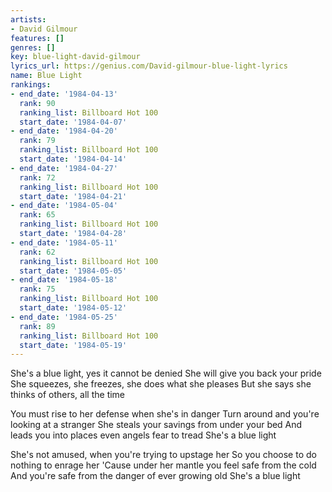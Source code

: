 ```yaml
---
artists:
- David Gilmour
features: []
genres: []
key: blue-light-david-gilmour
lyrics_url: https://genius.com/David-gilmour-blue-light-lyrics
name: Blue Light
rankings:
- end_date: '1984-04-13'
  rank: 90
  ranking_list: Billboard Hot 100
  start_date: '1984-04-07'
- end_date: '1984-04-20'
  rank: 79
  ranking_list: Billboard Hot 100
  start_date: '1984-04-14'
- end_date: '1984-04-27'
  rank: 72
  ranking_list: Billboard Hot 100
  start_date: '1984-04-21'
- end_date: '1984-05-04'
  rank: 65
  ranking_list: Billboard Hot 100
  start_date: '1984-04-28'
- end_date: '1984-05-11'
  rank: 62
  ranking_list: Billboard Hot 100
  start_date: '1984-05-05'
- end_date: '1984-05-18'
  rank: 75
  ranking_list: Billboard Hot 100
  start_date: '1984-05-12'
- end_date: '1984-05-25'
  rank: 89
  ranking_list: Billboard Hot 100
  start_date: '1984-05-19'
---
```

She's a blue light, yes it cannot be denied
She will give you back your pride
She squeezes, she freezes, she does what she pleases
But she says she thinks of others, all the time

You must rise to her defense when she's in danger
Turn around and you're looking at a stranger
She steals your savings from under your bed
And leads you into places even angels fear to tread
She's a blue light

She's not amused, when you're trying to upstage her
So you choose to do nothing to enrage her
'Cause under her mantle you feel safe from the cold
And you're safe from the danger of ever growing old
She's a blue light
